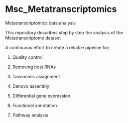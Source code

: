 # Msc_Metatranscriptomics
Metatranscriptomics data analysis


 This repository describes step by step the analysis of the Metatranscriptome dataset 

  A continuous effort to create a reliable pipeline for;


   1. Quality control


   2. Removing host RNAs


   3. Taxonomic assignment


   4. Denovo assembly


   5. Differential gene expression


   6. Functional annotation


   7. Pathway analysis
